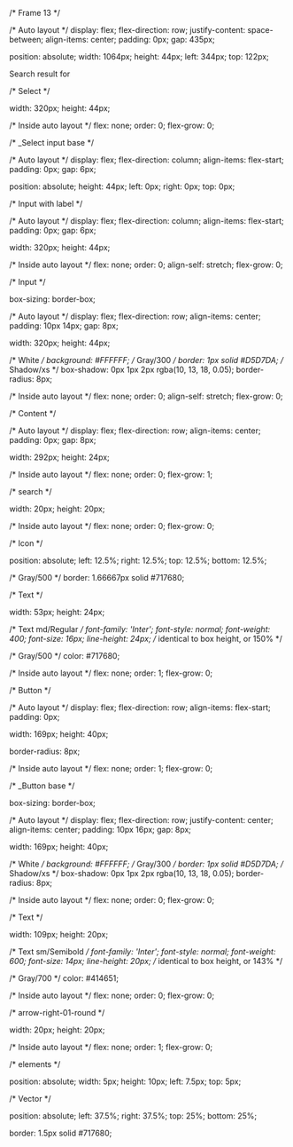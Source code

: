 /* Frame 13 */

/* Auto layout */
display: flex;
flex-direction: row;
justify-content: space-between;
align-items: center;
padding: 0px;
gap: 435px;

position: absolute;
width: 1064px;
height: 44px;
left: 344px;
top: 122px;

<TextView
android:id="@+id/search_resu"
android:layout_width="125dp"
android:layout_height="24dp"
android:text="@string/search_resu"
android:textAppearance="@style/search_resu"
android:lineSpacingExtra="5sp"
android:translationY="-2.32sp"
android:gravity="top"
 />
<!--
Font family: Inter
Line height: 24sp
(identical to box height)
translationY compensates for the line height adjustment of text
-->

<!-- styles.xml -->
<style name="search_resu">
<item name="android:textSize">16sp</item>
<item name="android:textColor">#535862</item>
</style>

<!-- strings.xml -->
<string name="search_resu">
Search result for
</string>



/* Select */

width: 320px;
height: 44px;


/* Inside auto layout */
flex: none;
order: 0;
flex-grow: 0;


/* _Select input base */

/* Auto layout */
display: flex;
flex-direction: column;
align-items: flex-start;
padding: 0px;
gap: 6px;

position: absolute;
height: 44px;
left: 0px;
right: 0px;
top: 0px;



/* Input with label */

/* Auto layout */
display: flex;
flex-direction: column;
align-items: flex-start;
padding: 0px;
gap: 6px;

width: 320px;
height: 44px;


/* Inside auto layout */
flex: none;
order: 0;
align-self: stretch;
flex-grow: 0;


/* Input */

box-sizing: border-box;

/* Auto layout */
display: flex;
flex-direction: row;
align-items: center;
padding: 10px 14px;
gap: 8px;

width: 320px;
height: 44px;

/* White */
background: #FFFFFF;
/* Gray/300 */
border: 1px solid #D5D7DA;
/* Shadow/xs */
box-shadow: 0px 1px 2px rgba(10, 13, 18, 0.05);
border-radius: 8px;

/* Inside auto layout */
flex: none;
order: 0;
align-self: stretch;
flex-grow: 0;


/* Content */

/* Auto layout */
display: flex;
flex-direction: row;
align-items: center;
padding: 0px;
gap: 8px;

width: 292px;
height: 24px;


/* Inside auto layout */
flex: none;
order: 0;
flex-grow: 1;


/* search */

width: 20px;
height: 20px;


/* Inside auto layout */
flex: none;
order: 0;
flex-grow: 0;


/* Icon */

position: absolute;
left: 12.5%;
right: 12.5%;
top: 12.5%;
bottom: 12.5%;

/* Gray/500 */
border: 1.66667px solid #717680;


/* Text */

width: 53px;
height: 24px;

/* Text md/Regular */
font-family: 'Inter';
font-style: normal;
font-weight: 400;
font-size: 16px;
line-height: 24px;
/* identical to box height, or 150% */

/* Gray/500 */
color: #717680;


/* Inside auto layout */
flex: none;
order: 1;
flex-grow: 0;


/* Button */

/* Auto layout */
display: flex;
flex-direction: row;
align-items: flex-start;
padding: 0px;

width: 169px;
height: 40px;

border-radius: 8px;

/* Inside auto layout */
flex: none;
order: 1;
flex-grow: 0;


/* _Button base */

box-sizing: border-box;

/* Auto layout */
display: flex;
flex-direction: row;
justify-content: center;
align-items: center;
padding: 10px 16px;
gap: 8px;

width: 169px;
height: 40px;

/* White */
background: #FFFFFF;
/* Gray/300 */
border: 1px solid #D5D7DA;
/* Shadow/xs */
box-shadow: 0px 1px 2px rgba(10, 13, 18, 0.05);
border-radius: 8px;

/* Inside auto layout */
flex: none;
order: 0;
flex-grow: 0;


/* Text */

width: 109px;
height: 20px;

/* Text sm/Semibold */
font-family: 'Inter';
font-style: normal;
font-weight: 600;
font-size: 14px;
line-height: 20px;
/* identical to box height, or 143% */

/* Gray/700 */
color: #414651;


/* Inside auto layout */
flex: none;
order: 0;
flex-grow: 0;


/* arrow-right-01-round */

width: 20px;
height: 20px;


/* Inside auto layout */
flex: none;
order: 1;
flex-grow: 0;


/* elements */

position: absolute;
width: 5px;
height: 10px;
left: 7.5px;
top: 5px;



/* Vector */

position: absolute;
left: 37.5%;
right: 37.5%;
top: 25%;
bottom: 25%;

border: 1.5px solid #717680;
